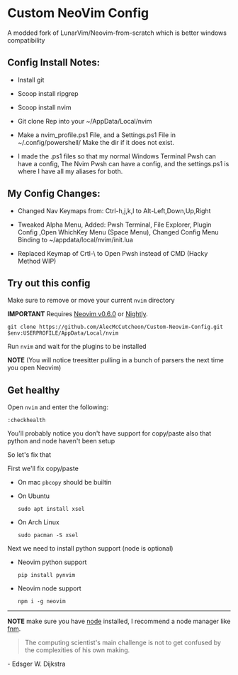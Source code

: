 # Custom NeoVim Config

A modded fork of LunarVim/Neovim-from-scratch which is better windows compatibility

## Config Install Notes:

- Install git
- Scoop install ripgrep
- Scoop install nvim

- Git clone Rep into your ~/AppData/Local/nvim

- Make a nvim_profile.ps1 File, and a Settings.ps1 File in ~/.config/powershell/ Make the dir if it does not exist.

- I made the .ps1 files so that my normal Windows Terminal Pwsh can have a config, The Nvim Pwsh can have a config, and the settings.ps1 is where I have all my aliases for both.

## My Config Changes:

- Changed Nav Keymaps from: Ctrl-h,j,k,l to Alt-Left,Down,Up,Right

- Tweaked Alpha Menu, Added: Pwsh Terminal, File Explorer, Plugin Config ,Open WhichKey Menu (Space Menu), Changed Config Menu Binding to ~/appdata/local/nvim/init.lua

- Replaced Keymap of Crtl-\ to Open Pwsh instead of CMD (Hacky Method WIP)  

## Try out this config

Make sure to remove or move your current `nvim` directory

**IMPORTANT** Requires [Neovim v0.6.0](https://github.com/neovim/neovim/releases/tag/v0.6.0) or [Nightly](https://github.com/neovim/neovim/releases/tag/nightly). 
```
git clone https://github.com/AlecMcCutcheon/Custom-Neovim-Config.git $env:USERPROFILE/AppData/Local/nvim
```

Run `nvim` and wait for the plugins to be installed 

**NOTE** (You will notice treesitter pulling in a bunch of parsers the next time you open Neovim) 

## Get healthy

Open `nvim` and enter the following:

```
:checkhealth
```

You'll probably notice you don't have support for copy/paste also that python and node haven't been setup

So let's fix that

First we'll fix copy/paste

- On mac `pbcopy` should be builtin

- On Ubuntu

  ```
  sudo apt install xsel
  ```

- On Arch Linux

  ```
  sudo pacman -S xsel
  ```

Next we need to install python support (node is optional)

- Neovim python support

  ```
  pip install pynvim
  ```

- Neovim node support

  ```
  npm i -g neovim
  ```
---

**NOTE** make sure you have [node](https://nodejs.org/en/) installed, I recommend a node manager like [fnm](https://github.com/Schniz/fnm).

> The computing scientist's main challenge is not to get confused by the complexities of his own making. 

\- Edsger W. Dijkstra
